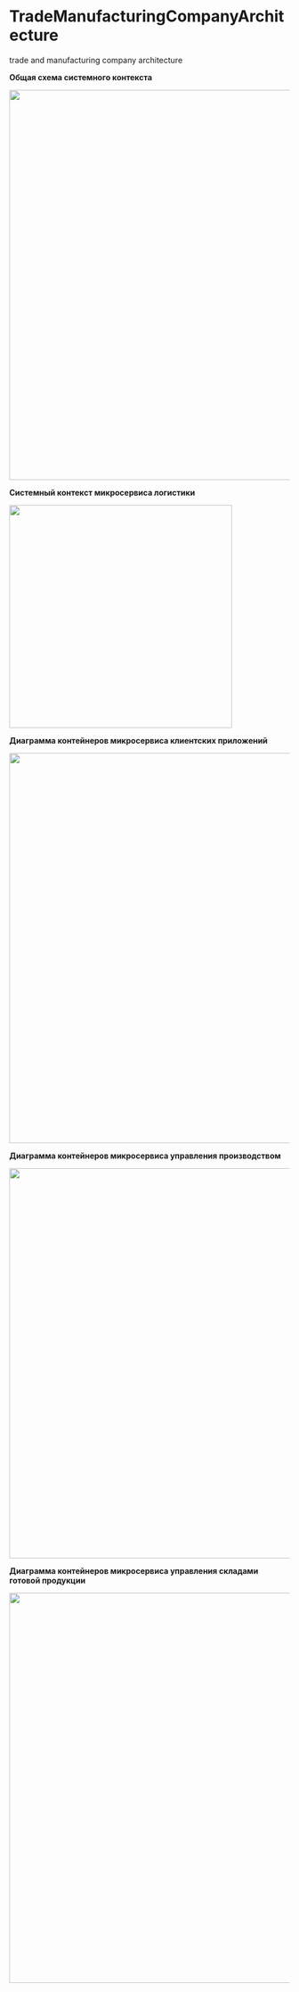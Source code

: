 # TradeManufacturingCompanyArchitecture
trade and manufacturing company architecture  


**Общая схема системного контекста**


<img src="https://github.com/savimar/TradeManufacturingCompanyArchitecture/raw/master/screen/structurizr-SystemLandScape.png" width="700" />


**Системный контекст микросервиса логистики** 

<img src="https://github.com/savimar/TradeManufacturingCompanyArchitecture/raw/master/screen/structurizr-systemContextLogistics.png" width="400" />


**Диаграмма контейнеров микросервиса клиентских приложений** 

<img src="https://github.com/savimar/TradeManufacturingCompanyArchitecture/raw/master/screen/structurizr-systemContextClientApps.png" width="700" />

**Диаграмма контейнеров микросервиса управления производством** 

<img src="https://github.com/savimar/TradeManufacturingCompanyArchitecture/raw/master/screen/structurizr-systemContextProduction.png" width="700" />

**Диаграмма контейнеров микросервиса управления складами готовой продукции** 

<img src="https://github.com/savimar/TradeManufacturingCompanyArchitecture/raw/master/screen/structurizr-systemContextWarehouses.png" width="700" />
